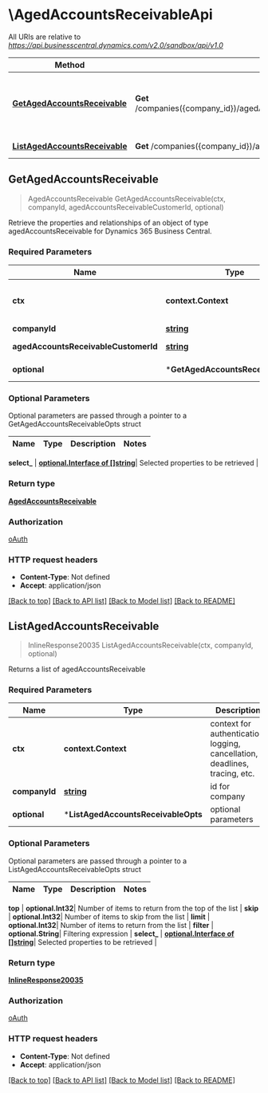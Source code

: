 # \AgedAccountsReceivableApi

All URIs are relative to *https://api.businesscentral.dynamics.com/v2.0/sandbox/api/v1.0*

Method | HTTP request | Description
------------- | ------------- | -------------
[**GetAgedAccountsReceivable**](AgedAccountsReceivableApi.md#GetAgedAccountsReceivable) | **Get** /companies({company_id})/agedAccountsReceivable({agedAccountsReceivable_customerId}) | Retrieve the properties and relationships of an object of type agedAccountsReceivable for Dynamics 365 Business Central.
[**ListAgedAccountsReceivable**](AgedAccountsReceivableApi.md#ListAgedAccountsReceivable) | **Get** /companies({company_id})/agedAccountsReceivable | Returns a list of agedAccountsReceivable



## GetAgedAccountsReceivable

> AgedAccountsReceivable GetAgedAccountsReceivable(ctx, companyId, agedAccountsReceivableCustomerId, optional)

Retrieve the properties and relationships of an object of type agedAccountsReceivable for Dynamics 365 Business Central.

### Required Parameters


Name | Type | Description  | Notes
------------- | ------------- | ------------- | -------------
**ctx** | **context.Context** | context for authentication, logging, cancellation, deadlines, tracing, etc.
**companyId** | [**string**](.md)| id for company | 
**agedAccountsReceivableCustomerId** | [**string**](.md)| customerId for agedAccountsReceivable | 
 **optional** | ***GetAgedAccountsReceivableOpts** | optional parameters | nil if no parameters

### Optional Parameters

Optional parameters are passed through a pointer to a GetAgedAccountsReceivableOpts struct


Name | Type | Description  | Notes
------------- | ------------- | ------------- | -------------


 **select_** | [**optional.Interface of []string**](string.md)| Selected properties to be retrieved | 

### Return type

[**AgedAccountsReceivable**](agedAccountsReceivable.md)

### Authorization

[oAuth](../README.md#oAuth)

### HTTP request headers

- **Content-Type**: Not defined
- **Accept**: application/json

[[Back to top]](#) [[Back to API list]](../README.md#documentation-for-api-endpoints)
[[Back to Model list]](../README.md#documentation-for-models)
[[Back to README]](../README.md)


## ListAgedAccountsReceivable

> InlineResponse20035 ListAgedAccountsReceivable(ctx, companyId, optional)

Returns a list of agedAccountsReceivable

### Required Parameters


Name | Type | Description  | Notes
------------- | ------------- | ------------- | -------------
**ctx** | **context.Context** | context for authentication, logging, cancellation, deadlines, tracing, etc.
**companyId** | [**string**](.md)| id for company | 
 **optional** | ***ListAgedAccountsReceivableOpts** | optional parameters | nil if no parameters

### Optional Parameters

Optional parameters are passed through a pointer to a ListAgedAccountsReceivableOpts struct


Name | Type | Description  | Notes
------------- | ------------- | ------------- | -------------

 **top** | **optional.Int32**| Number of items to return from the top of the list | 
 **skip** | **optional.Int32**| Number of items to skip from the list | 
 **limit** | **optional.Int32**| Number of items to return from the list | 
 **filter** | **optional.String**| Filtering expression | 
 **select_** | [**optional.Interface of []string**](string.md)| Selected properties to be retrieved | 

### Return type

[**InlineResponse20035**](inline_response_200_35.md)

### Authorization

[oAuth](../README.md#oAuth)

### HTTP request headers

- **Content-Type**: Not defined
- **Accept**: application/json

[[Back to top]](#) [[Back to API list]](../README.md#documentation-for-api-endpoints)
[[Back to Model list]](../README.md#documentation-for-models)
[[Back to README]](../README.md)


